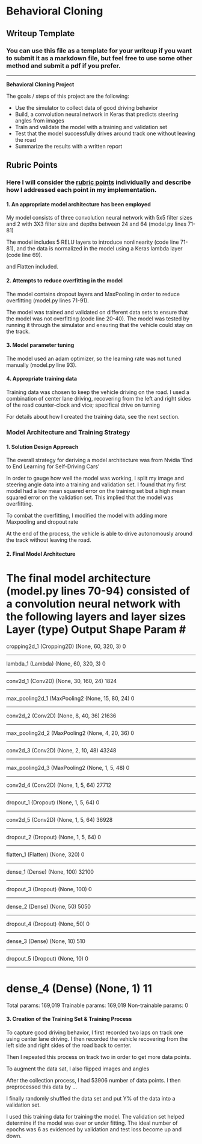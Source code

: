 # **Behavioral Cloning** 

## Writeup Template

### You can use this file as a template for your writeup if you want to submit it as a markdown file, but feel free to use some other method and submit a pdf if you prefer.

---

**Behavioral Cloning Project**

The goals / steps of this project are the following:
* Use the simulator to collect data of good driving behavior
* Build, a convolution neural network in Keras that predicts steering angles from images
* Train and validate the model with a training and validation set
* Test that the model successfully drives around track one without leaving the road
* Summarize the results with a written report


## Rubric Points
### Here I will consider the [rubric points](https://review.udacity.com/#!/rubrics/432/view) individually and describe how I addressed each point in my implementation.  


#### 1. An appropriate model architecture has been employed

My model consists of three convolution neural network with 5x5 filter sizes and 2 with 3X3 filter size and depths between 24 and 64 (model.py lines 71-81) 

The model includes 5 RELU layers to introduce nonlinearity (code line 71-81), and the data is normalized in the model using a Keras lambda layer (code line 69). 

and Flatten included.

#### 2. Attempts to reduce overfitting in the model

The model contains dropout layers and MaxPooling in order to reduce overfitting (model.py lines 71-91). 

The model was trained and validated on different data sets to ensure that the model was not overfitting (code line 20-40). 
The model was tested by running it through the simulator and ensuring that the vehicle could stay on the track.

#### 3. Model parameter tuning

The model used an adam optimizer, so the learning rate was not tuned manually (model.py line 93).

#### 4. Appropriate training data

Training data was chosen to keep the vehicle driving on the road. 
I used a combination of center lane driving, recovering from the left and right sides of the road
counter-clock and vice; specifical drive on turning

For details about how I created the training data, see the next section. 

### Model Architecture and Training Strategy

#### 1. Solution Design Approach

The overall strategy for deriving a model architecture was from Nvidia 'End to End Learning for Self-Driving Cars'


In order to gauge how well the model was working, I split my image and steering angle data into a training and validation set. I found that my first model had a low mean squared error on the training set but a high mean squared error on the validation set. This implied that the model was overfitting. 

To combat the overfitting, I modified the model with adding more Maxpooling and dropout rate

At the end of the process, the vehicle is able to drive autonomously around the track without leaving the road.

#### 2. Final Model Architecture

The final model architecture (model.py lines 70-94) consisted of a convolution neural network with the following layers and layer sizes 
Layer (type)                 Output Shape              Param #   
=================================================================
cropping2d_1 (Cropping2D)    (None, 60, 320, 3)        0         
_________________________________________________________________
lambda_1 (Lambda)            (None, 60, 320, 3)        0         
_________________________________________________________________
conv2d_1 (Conv2D)            (None, 30, 160, 24)       1824      
_________________________________________________________________
max_pooling2d_1 (MaxPooling2 (None, 15, 80, 24)        0         
_________________________________________________________________
conv2d_2 (Conv2D)            (None, 8, 40, 36)         21636     
_________________________________________________________________
max_pooling2d_2 (MaxPooling2 (None, 4, 20, 36)         0         
_________________________________________________________________
conv2d_3 (Conv2D)            (None, 2, 10, 48)         43248     
_________________________________________________________________
max_pooling2d_3 (MaxPooling2 (None, 1, 5, 48)          0         
_________________________________________________________________
conv2d_4 (Conv2D)            (None, 1, 5, 64)          27712     
_________________________________________________________________
dropout_1 (Dropout)          (None, 1, 5, 64)          0         
_________________________________________________________________
conv2d_5 (Conv2D)            (None, 1, 5, 64)          36928     
_________________________________________________________________
dropout_2 (Dropout)          (None, 1, 5, 64)          0         
_________________________________________________________________
flatten_1 (Flatten)          (None, 320)               0         
_________________________________________________________________
dense_1 (Dense)              (None, 100)               32100     
_________________________________________________________________
dropout_3 (Dropout)          (None, 100)               0         
_________________________________________________________________
dense_2 (Dense)              (None, 50)                5050      
_________________________________________________________________
dropout_4 (Dropout)          (None, 50)                0         
_________________________________________________________________
dense_3 (Dense)              (None, 10)                510       
_________________________________________________________________
dropout_5 (Dropout)          (None, 10)                0         
_________________________________________________________________
dense_4 (Dense)              (None, 1)                 11        
=================================================================
Total params: 169,019
Trainable params: 169,019
Non-trainable params: 0

#### 3. Creation of the Training Set & Training Process

To capture good driving behavior, I first recorded two laps on track one using center lane driving. 
I then recorded the vehicle recovering from the left side and right sides of the road back to center.

Then I repeated this process on track two in order to get more data points.

To augment the data sat, I also flipped images and angles

After the collection process, I had 53906 number of data points. I then preprocessed this data by ...


I finally randomly shuffled the data set and put Y% of the data into a validation set. 

I used this training data for training the model. The validation set helped determine if the model was over or under fitting. The ideal number of epochs was 6 as evidenced by validation and test loss become up and down.